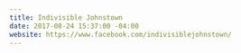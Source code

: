 ```yaml
---
title: Indivisible Johnstown
date: 2017-08-24 15:37:00 -04:00
website: https://www.facebook.com/indivisiblejohnstown/
---
```


